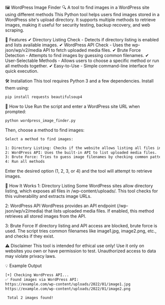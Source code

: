 🖼️ WordPress Image Finder
🔍 A tool to find images in a WordPress site using different methods
This Python tool helps users find images stored in a WordPress site's upload directory. It supports multiple methods to retrieve images, making it useful for security testing, backup recovery, and web scraping.

📌 Features
✔ Directory Listing Check - Detects if directory listing is enabled and lists available images.
✔ WordPress API Check - Uses the wp-json/wp/v2/media API to fetch uploaded media files.
✔ Brute Force Detection - Attempts to find images by guessing common filenames.
✔ User-Selectable Methods - Allows users to choose a specific method or run all methods together.
✔ Easy-to-Use - Simple command-line interface for quick execution.

🛠️ Installation
This tool requires Python 3 and a few dependencies. Install them using:

```bash
pip install requests beautifulsoup4
```

🚀 How to Use
Run the script and enter a WordPress site URL when prompted:

```bash
python wordpress_image_finder.py
```

Then, choose a method to find images:

```bash
Select a method to find images:

1️: Directory Listing: Checks if the website allows listing all files in the upload folder.
2️: WordPress API: Uses the built-in API to list uploaded media files.
3️: Brute Force: Tries to guess image filenames by checking common patterns.
4️: Run all methods
```

Enter the desired option (1, 2, 3, or 4) and the tool will attempt to retrieve images.

📖 How It Works
1️: Directory Listing
Some WordPress sites allow directory listing, which exposes all files in /wp-content/uploads/.
This tool checks for this vulnerability and extracts image URLs.

2️: WordPress API
WordPress provides an API endpoint (/wp-json/wp/v2/media) that lists uploaded media files.
If enabled, this method retrieves all stored images from the API.

3️: Brute Force
If directory listing and API access are blocked, brute force is used.
The script tries common filenames like image1.jpg, image2.png, etc., and checks if they exist.

⚠️ Disclaimer
This tool is intended for ethical use only!
Use it only on websites you own or have permission to test. Unauthorized access to data may violate privacy laws.

💡 Example Output

```bash
[+] Checking WordPress API...
✅ Found images via WordPress API:
https://example.com/wp-content/uploads/2022/01/image1.jpg
https://example.com/wp-content/uploads/2022/01/image2.png

 Total 2 images found!
```